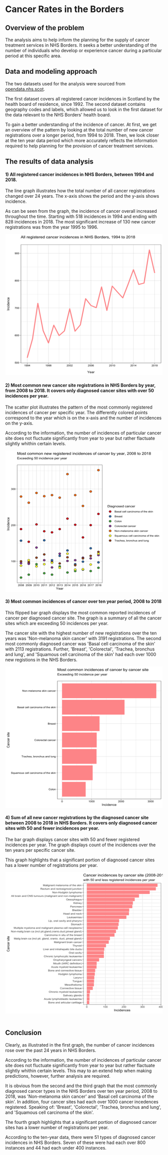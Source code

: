 # Cancer Rates in the Borders

## Overview of the problem

The analysis aims to help inform the planning for the supply of cancer treatment services in NHS Borders. It seeks a better understanding of the number of individuals who develop or experience cancer during a particular period at this specific area. 

## Data and modeling approach

The two datasets used for the analysis were sourced from [opendata.nhs.scot](https://www.opendata.nhs.scot/).

The first dataset covers all registered cancer incidences in Scotland by the health board of residence, since 1992.
The second dataset contains geography codes and labels, which allowed us to look in the first dataset for the data relevant to the NHS Borders' health board.

To gain a better understanding of the incidence of cancer. At first, we get an overview of the pattern by looking at the total number of new cancer registrations over a longer period, from 1994 to 2018. Then, we look closer at the ten year data period which more accurately reflects the information required to help planning for the provision of cancer treatment services.

## The results of data analysis

#### 1) All registered cancer incidences in NHS Borders, between 1994 and 2018.

The line graph illustrates how the total number of all cancer registrations changed over 24 years. The x-axis shows the period and the y-axis shows incidence. 

As can be seen from the graph, the incidence of cancer overall increased throughout the time. Starting with 518 incidences in 1994 and ending with 828 incidences in 2018. The most significant increase of 130 new cancer registrations was from the year 1995 to 1996.

<img src = "images/all_registered.png" width = "600" height = "450">

#### 2) Most common new cancer site registrations in NHS Borders by year, from 2008 to 2018. It covers only diagnosed cancer sites with over 50 incidences per year.

The scatter plot illustrates the pattern of the most commonly registered incidences of cancer per specific year. The differently colored points correspond to the year which is on the x-axis and the number of incidences on the y-axis.

According to the information, the number of incidences of particular cancer site does not fluctuate significantly from year to year but rather flactuate slightly whithin certain levels.

<img src = "images/common_by_year.png" width = "650" height = "450">

#### 3) Most common incidences of cancer over ten year period, 2008 to 2018

This flipped bar graph displays the most common reported incidences of cancer per diagnosed cancer site. The graph is a summary of all the cancer sites which are exceeding 50 incidences per year.

The cancer site with the highest number of new registrations over the ten years was 'Non-melanoma skin cancer' with 3191 registrations.
The second most commonly diagnosed cancer was 'Basal cell carcinoma of the skin' with 2113 registrations. 
Further, 'Breast', 'Colorectal', 'Trachea, bronchus and lung', and 'Squamous cell carcinoma of the skin' had each over 1000 new registions in the NHS Borders.

<img src = "images/most_common.png" width = "650" height = "450">

#### 4) Sum of all new cancer registrations by the diagnosed cancer site between 2008 to 2018 in NHS Borders. It covers only diagnosed cancer sites with 50 and fewer incidences per year.

The bar graph displays cancer sites with 50 and fewer registered incidences per year. The graph displays count of the incidences over the ten years per specific cancer site.

This graph highlights that a significant portion of diagnosed cancer sites has a lower number of registrations per year.

<img src = "images/less_common.png" width = "650" height = "450"> 

## Conclusion

Clearly, as illustrated in the first graph, the number of cancer incidences rose over the past 24 years in NHS Borders.

According to the information, the number of incidences of particular cancer site does not fluctuate significantly from year to year but rather flactuate slightly whithin certain levels. This may to an extend help when making predictions, however, further analysis are required.

It is obvious from the second and the third graph that the most commonly diagnosed cancer types in the NHS Borders over ten year period, 2008 to 2018, was 'Non-melanoma skin cancer' and 'Basal cell carcinoma of the skin'. 
In addition, four cancer sites had each over 1000 cancer incedences registered. Speaking of: 'Breast', 'Colorectal', 'Trachea, bronchus and lung', and 'Squamous cell carcinoma of the skin'.

The fourth graph highlights that a significant portion of diagnosed cancer sites has a lower number of registrations per year.

According to the ten-year data, there were 51 types of diagnosed cancer incidences in NHS Borders. Seven of these were had each over 800 instances and 44 had each under 400 instances. 
